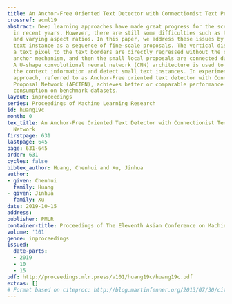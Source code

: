 ```yaml
---
title: An Anchor-Free Oriented Text Detector with Connectionist Text Proposal Network
crossref: acml19
abstract: Deep learning approaches have made great progress for the scene text detection
  in recent years. However, there are still some difficulties such as the text orientation
  and varying aspect ratios. In this paper, we address these issues by treating a
  text instance as a sequence of fine-scale proposals. The vertical distances from
  a text pixel to the text borders are directly regressed without the commonly used
  anchor mechanism, and then the small local proposals are connected during the post-processing.
  A U-shape convolutional neural network (CNN) architecture is used to incorporate
  the context information and detect small text instances. In experiments, the proposed
  approach, referred to as Anchor-Free oriented text detector with Connectionist Text
  Proposal Network (AFCTPN), achieves better or comparable performance with less time
  consumption on benchmark datasets.
layout: inproceedings
series: Proceedings of Machine Learning Research
id: huang19c
month: 0
tex_title: An Anchor-Free Oriented Text Detector with Connectionist Text Proposal
  Network
firstpage: 631
lastpage: 645
page: 631-645
order: 631
cycles: false
bibtex_author: Huang, Chenhui and Xu, Jinhua
author:
- given: Chenhui
  family: Huang
- given: Jinhua
  family: Xu
date: 2019-10-15
address: 
publisher: PMLR
container-title: Proceedings of The Eleventh Asian Conference on Machine Learning
volume: '101'
genre: inproceedings
issued:
  date-parts:
  - 2019
  - 10
  - 15
pdf: http://proceedings.mlr.press/v101/huang19c/huang19c.pdf
extras: []
# Format based on citeproc: http://blog.martinfenner.org/2013/07/30/citeproc-yaml-for-bibliographies/
---
```

